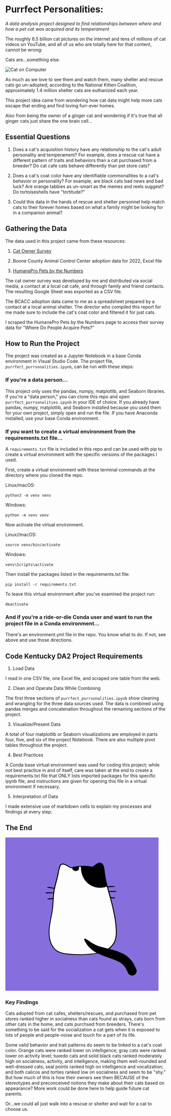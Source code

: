 # Purrfect Personalities: 
*A data analysis project designed to find relationships between where and how a pet cat was acquired and its temperament*

The roughly 6.5 billion cat pictures on the internet and tens of millions of cat videos on YouTube, and all of us who are totally here for that content, cannot be wrong:

Cats are...something else.

![Cat on Computer](cat_computer.gif)

As much as we love to see them and watch them, many shelter and rescue cats go un-adopted; according to the National Kitten Coalition, approximately 1.4 million shelter cats are euthanized each year. 

This project idea came from wondering how cat data might help more cats escape that ending and find loving furr-ever homes. 

Also from being the owner of a ginger cat and wondering if it's true that all ginger cats just share the one brain cell...

## Essential Questions

1. Does a cat's acquisition history have any relationship to the cat's adult personality and temperament? For example, does a rescue cat have a different pattern of traits and behaviors than a cat purchased from a breeder? Do cat cafe cats behave differently than pet store cats?

2. Does a cat's coat color have any identifiable commonalities to a cat's behavior or personality? For example, are black cats bad news and bad luck? Are orange tabbies as un-smart as the memes and reels suggest? Do tortoiseshells have "tortitude?" 

3. Could this data in the hands of rescue and shelter personnel help match cats to their forever homes based on what a family might be looking for in a companion animal?

## Gathering the Data

The data used in this project came from these resources:

1. [Cat Owner Survey](https://forms.gle/78h9wVkpMtL4VAsk6) 

2. Boone County Animal Control Center adoption data for 2022, Excel file

3. [HumanePro Pets by the Numbers](https://humanepro.org/page/pets-by-the-numbers)

The cat owner survey was developed by me and distributed via social media, a contact at a local cat cafe, and through family and friend contacts. The resulting Google Sheet was exported as a CSV file.

The BCACC adoption data came to me as a spreadsheet prepared by a contact at a local animal shelter. The director who compiled this report for me made sure to include the cat's coat color and filtered it for just cats. 

I scraped the HumanePro Pets by the Numbers page to access their survey data for "Where Do People Acquire Pets?" 

## How to Run the Project

The project was created as a Jupyter Notebook in a base Conda environment in Visual Studio Code. The project file, ```purrfect_purrsonalities.ipynb```, can be run with these steps:

### If you're a data person...

This project only uses the pandas, numpy, matplotlib, and Seaborn libraries. If you're a "data person," you can clone this repo and open ```purrfect_purrsonalities.ipynb``` in your IDE of choice. If you already have pandas, numpy, matplotlib, and Seaborn installed because you used them for your own project, simply open and run the file. If you have Anaconda installed, use your base Conda environment. 

### If you want to create a virtual environment from the requirements.txt file...

A ```requirements.txt``` file is included in this repo and can be used with pip to create a virtual environment with the specific versions of the packages I used. 

First, create a virtual environment with these terminal commands at the directory where you cloned the repo.

Linux/macOS:

`python3 -m venv venv` 

Windows: 

`python -m venv venv`

Now activate the virtual environment.

Linux//macOS:

`source venv/bin/activate`

Windows:

`venv\Scripts\activate`

Then install the packages listed in the requirements.txt file:

`pip install -r requirements.txt`

To leave this virtual environment after you've examined the project run:

`deactivate`

### And if you're a ride-or-die Conda user and want to run the project file in a Conda environment...

There's an environment.yml file in the repo. You know what to do. If not, see above and use those directions. 

## Code Kentucky DA2 Project Requirements

1. Load Data

I read in one CSV file, one Excel file, and scraped one table from the web. 

2. Clean and Operate Data While Combining

The first three sections of ```purrfect_purrsonalities.ipynb``` show cleaning and wrangling for the three data sources used. The data is combined using pandas merges and concatenation throughout the remaining sections of the project.

3. Visualize/Present Data

A total of four matplotlib or Seaborn visualizations are employed in parts four, five, and six of the project Notebook. There are also multiple pivot tables throughout the project.

4. Best Practices

A Conda base virtual environment was used for coding this project; while not best practice in and of itself, care was taken at the end to create a requirements.txt file that ONLY lists imported packages for this specific ipynb file, and instructions are given for opening this file in a virtual environment if necessary. 

5. Interpretation of Data

I made extensive use of markdown cells to explain my processes and findings at every step. 


## The End

![Cat Tail](the_end.gif)

### Key Findings

Cats adopted from cat cafes, shelters/rescues, and purchased from pet stores ranked higher in socialness than cats found as strays, cats born from other cats in the home, and cats purchsed from breeders. There's something to be said for the socialization a cat gets when it is exposed to lots of people and people-noise and touch for a part of its life. 

Some valid behavior and trait patterns do seem to be linked to a cat's coat color. Orange cats were ranked lower on intelligence; gray cats were ranked lower on activity level; tuxedo cats and solid black cats ranked moderately high on socialness, activity, and intelligence, making them well-rounded and well-dressed cats; seal points ranked high on intelligence and vocalization; and both calicos and torties ranked low on socialness and seem to be "shy." But how much of this is how their owners see them BECAUSE of the stereotypes and preconceived notions they make about their cats based on appearance? More work could be done here to help guide future cat parents.

Or...we could all just walk into a rescue or shelter and wait for a cat to choose us. 






